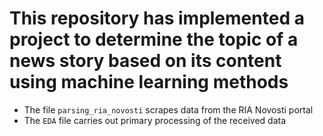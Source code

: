 # This repository has implemented a project to determine the topic of a news story based on its content using machine learning methods
- The file `parsing_ria_novosti` scrapes data from the RIA Novosti portal
- The `EDA` file carries out primary processing of the received data
